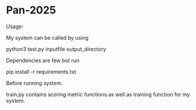 # Pan-2025

Usage:

My system can be called by using 

python3 test.py inputfile output_directory

Dependencies are few but run 

pip install -r requirements.txt

Before running system.

train.py contains scoring metric functions as well as training function for my system. 